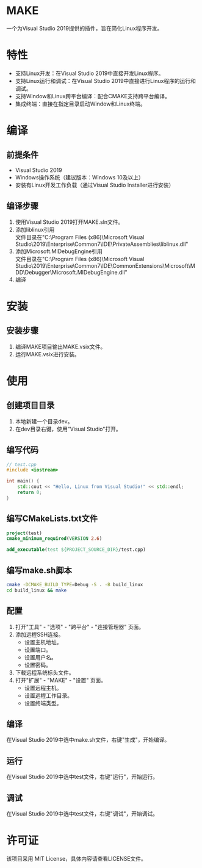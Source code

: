 # MAKE
一个为Visual Studio 2019提供的插件，旨在简化Linux程序开发。
# 特性
- 支持Linux开发：在Visual Studio 2019中直接开发Linux程序。
- 支持Linux运行和调试：在Visual Studio 2019中直接进行Linux程序的运行和调试。
- 支持Window和Linux跨平台编译：配合CMAKE支持跨平台编译。
- 集成终端：直接在指定目录启动Window和Linux终端。
# 编译
## 前提条件
- Visual Studio 2019
- Windows操作系统（建议版本：Windows 10及以上）
- 安装有Linux开发工作负载（通过Visual Studio Installer进行安装）
## 编译步骤
1. 使用Visual Studio 2019打开MAKE.sln文件。
2. 添加liblinux引用  
   文件目录在"C:\Program Files (x86)\Microsoft Visual Studio\2019\Enterprise\Common7\IDE\PrivateAssemblies\liblinux.dll"
3. 添加Microsoft.MIDebugEngine引用  
文件目录在"C:\Program Files (x86)\Microsoft Visual Studio\2019\Enterprise\Common7\IDE\CommonExtensions\Microsoft\MDD\Debugger\Microsoft.MIDebugEngine.dll"
4. 编译
# 安装
## 安装步骤
1. 编译MAKE项目输出MAKE.vsix文件。
2. 运行MAKE.vsix进行安装。
# 使用
## 创建项目目录
1. 本地新建一个目录dev。
2. 在dev目录右键，使用"Visual Studio"打开。
## 编写代码
```cpp
// test.cpp
#include <iostream>

int main() {
    std::cout << "Hello, Linux from Visual Studio!" << std::endl;
    return 0;
}
```
## 编写CMakeLists.txt文件
```cmake
project(test)
cmake_minimum_required(VERSION 2.6)

add_executable(test ${PROJECT_SOURCE_DIR}/test.cpp)
```
## 编写make.sh脚本
```bash
cmake -DCMAKE_BUILD_TYPE=Debug -S . -B build_linux
cd build_linux && make
```
## 配置
1. 打开"工具" - "选项" - "跨平台" - "连接管理器" 页面。
2. 添加远程SSH连接。
   - 设置主机地址。
   - 设置端口。
   - 设置用户名。
   - 设置密码。
4. 下载远程系统标头文件。
5. 打开"扩展" - "MAKE" - "设置" 页面。
   - 设置远程主机。
   - 设置远程工作目录。
   - 设置终端类型。
## 编译
在Visual Studio 2019中选中make.sh文件，右键"生成"，开始编译。
## 运行
在Visual Studio 2019中选中test文件，右键"运行"，开始运行。
## 调试
在Visual Studio 2019中选中test文件，右键"调试"，开始调试。
# 许可证
该项目采用 MIT License，具体内容请查看LICENSE文件。
